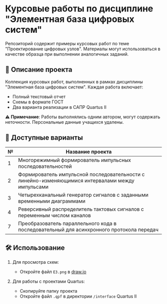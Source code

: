 # Курсовые работы по дисциплине "Элементная база цифровых систем"

Репозиторий содержит примеры курсовых работ по теме "Проектирование цифровых узлов". 
Материалы могут использоваться в качестве образца при выполнении аналогичных заданий.

## 📝 Описание проекта

Коллекция курсовых работ, выполненных в рамках дисциплины "Элементная база цифровых систем". 
Каждая работа включает:
- Полный текстовый отчет
- Схемы в формате ГОСТ
- Два варианта реализации в САПР Quartus II

⚠️ **Примечание**: Работы выполнялись одним автором, могут содержать неточности. 
Персональные данные учащихся удалены.

## 📂 Доступные варианты

| №  | Название проекта |
|----|------------------|
| 1  | Многорежимный формирователь импульсных последовательностей |
| 2  | Формирователь импульсной последовательности с линейно-изменяющимися интервалами между импульсами |
| 3  | Четырехканальный генератор сигналов с заданными временными диаграммами |
| 4  | Реверсивный распределитель тактовых сигналов с переменным числом каналов |
| 7  | Преобразователь параллельного кода в последовательный для асинхронного протокола передач |

## 🛠️ Использование

1. Для просмотра схем:
   - Откройте файл `E3.png` в [draw.io](https://app.diagrams.net/)
   
2. Для работы с проектами Quartus:
   - Скопируйте папку проекта
   - Откройте файл `.qpf` в директории `/interface` Quartus II


